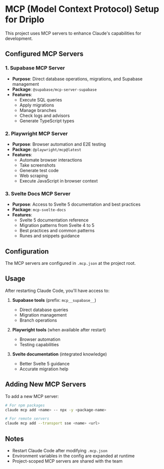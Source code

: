 # MCP (Model Context Protocol) Setup for Driplo

This project uses MCP servers to enhance Claude's capabilities for development.

## Configured MCP Servers

### 1. Supabase MCP Server
- **Purpose**: Direct database operations, migrations, and Supabase management
- **Package**: `@supabase/mcp-server-supabase`
- **Features**:
  - Execute SQL queries
  - Apply migrations
  - Manage branches
  - Check logs and advisors
  - Generate TypeScript types

### 2. Playwright MCP Server
- **Purpose**: Browser automation and E2E testing
- **Package**: `@playwright/mcp@latest`
- **Features**:
  - Automate browser interactions
  - Take screenshots
  - Generate test code
  - Web scraping
  - Execute JavaScript in browser context

### 3. Svelte Docs MCP Server
- **Purpose**: Access to Svelte 5 documentation and best practices
- **Package**: `mcp-svelte-docs`
- **Features**:
  - Svelte 5 documentation reference
  - Migration patterns from Svelte 4 to 5
  - Best practices and common patterns
  - Runes and snippets guidance

## Configuration

The MCP servers are configured in `.mcp.json` at the project root.

## Usage

After restarting Claude Code, you'll have access to:

1. **Supabase tools** (prefix: `mcp__supabase__`)
   - Direct database queries
   - Migration management
   - Branch operations

2. **Playwright tools** (when available after restart)
   - Browser automation
   - Testing capabilities

3. **Svelte documentation** (integrated knowledge)
   - Better Svelte 5 guidance
   - Accurate migration help

## Adding New MCP Servers

To add a new MCP server:

```bash
# For npm packages
claude mcp add <name> -- npx -y <package-name>

# For remote servers
claude mcp add --transport sse <name> <url>
```

## Notes

- Restart Claude Code after modifying `.mcp.json`
- Environment variables in the config are expanded at runtime
- Project-scoped MCP servers are shared with the team